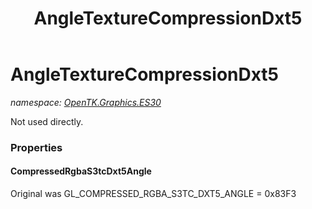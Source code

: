 ﻿---
title: AngleTextureCompressionDxt5
---

# AngleTextureCompressionDxt5
_namespace: [OpenTK.Graphics.ES30](N-OpenTK.Graphics.ES30.html)_

Not used directly.



### Properties

#### CompressedRgbaS3tcDxt5Angle
Original was GL_COMPRESSED_RGBA_S3TC_DXT5_ANGLE = 0x83F3

